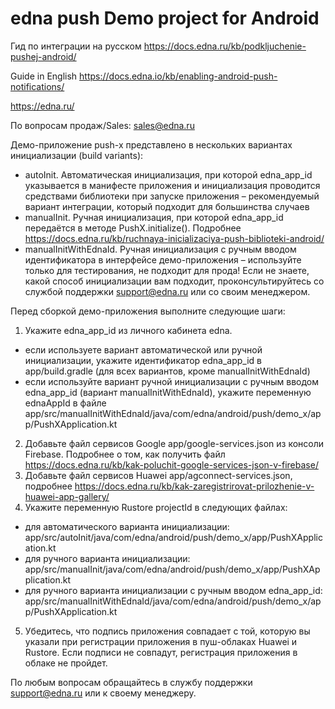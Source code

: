 # edna push Demo project for Android
Гид по интеграции на русском <https://docs.edna.ru/kb/podkljuchenie-pushej-android/>

Guide in English <https://docs.edna.io/kb/enabling-android-push-notifications/>

https://edna.ru/

По вопросам продаж/Sales:
sales@edna.ru

Демо-приложение push-x представлено в нескольких вариантах инициализации (build variants):
- autoInit. Автоматическая инициализация, при которой edna_app_id указывается в манифесте приложения и инициализация проводится средствами библиотеки при запуске приложения – рекомендуемый вариант интеграции, который подходит для большинства случаев
- manualInit. Ручная инициализация, при которой edna_app_id передаётся в методе PushX.initialize(). Подробнее https://docs.edna.ru/kb/ruchnaya-inicializaciya-push-biblioteki-android/
- manualInitWithEdnaId. Ручная инициализация с ручным вводом идентификатора в интерфейсе демо-приложения – используйте только для тестирования, не подходит для прода!
  Если не знаете, какой способ инициализации вам подходит, проконсультируйтесь со службой поддержки support@edna.ru или со своим менеджером.

Перед сборкой демо-приложения выполните следующие шаги:
1. Укажите edna_app_id из личного кабинета edna.
- если используете вариант автоматической или ручной инициализации, укажите идентификатор edna_app_id в app/build.gradle (для всех вариантов, кроме manualInitWithEdnaId)
- если используйте вариант ручной инициализации с ручным вводом edna_app_id (вариант manualInitWithEdnaId), укажите переменную ednaAppId в файле app/src/manualInitWithEdnaId/java/com/edna/android/push/demo_x/app/PushXApplication.kt
2. Добавьте файл сервисов Google app/google-services.json из консоли Firebase. Подробнее о том, как получить файл https://docs.edna.ru/kb/kak-poluchit-google-services-json-v-firebase/
3. Добавьте файл сервисов Huawei app/agconnect-services.json, подробнее https://docs.edna.ru/kb/kak-zaregistrirovat-prilozhenie-v-huawei-app-gallery/
4. Укажите переменную Rustore projectId в следующих файлах:
- для автоматического варианта инициализации: app/src/autoInit/java/com/edna/android/push/demo_x/app/PushXApplication.kt
- для ручного варианта инициализации: app/src/manualInit/java/com/edna/android/push/demo_x/app/PushXApplication.kt
- для ручного варианта инициализации с ручным вводом edna_app_id: app/src/manualInitWithEdnaId/java/com/edna/android/push/demo_x/app/PushXApplication.kt

5. Убедитесь, что подпись приложения совпадает с той, которую вы указали при регистрации приложения в пуш-облаках Huawei и Rustore. Если подписи не совпадут, регистрация приложения в облаке не пройдет.

По любым вопросам обращайтесь в службу поддержки support@edna.ru или к своему менеджеру.